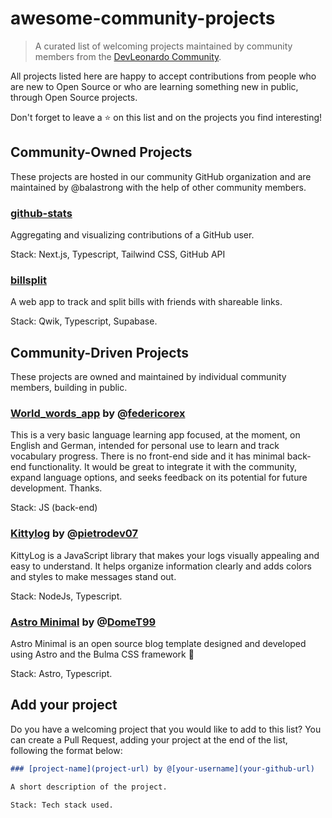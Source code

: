 # awesome-community-projects

> A curated list of welcoming projects maintained by community members from the [DevLeonardo Community](https://github.com/DevLeonardoCommunity).

All projects listed here are happy to accept contributions from people who are new to Open Source or who are learning something new in public, through Open Source projects.

Don't forget to leave a ⭐️ on this list and on the projects you find interesting!

## Community-Owned Projects

These projects are hosted in our community GitHub organization and are maintained by @balastrong with the help of other community members.

### [github-stats](https://github.com/DevLeonardoCommunity/github-stats)

Aggregating and visualizing contributions of a GitHub user.

Stack: Next.js, Typescript, Tailwind CSS, GitHub API

### [billsplit](https://github.com/DevLeonardoCommunity/billsplit)

A web app to track and split bills with friends with shareable links.

Stack: Qwik, Typescript, Supabase.

## Community-Driven Projects

These projects are owned and maintained by individual community members, building in public.

<!-- Add your project above this line -->

### [World_words_app](https://github.com/federicorex/World_words_app.git) by @[federicorex](https://github.com/federicorex)

This is a very basic language learning app focused, at the moment, on English and German, intended for personal use to learn and track vocabulary progress. There is no front-end side and it has minimal back-end functionality. It would be great to integrate it with the community, expand language options, and seeks feedback on its potential for future development. Thanks.

Stack: JS (back-end)

### [Kittylog](https://github.com/pietrodev07/kittylog) by @[pietrodev07](https://github.com/pietrodev07)

KittyLog is a JavaScript library that makes your logs visually appealing and easy to understand. It helps organize information clearly and adds colors and styles to make messages stand out.

Stack: NodeJs, Typescript.

### [Astro Minimal](https://github.com/DomeT99/astro-minimal) by @[DomeT99](https://github.com/DomeT99)

Astro Minimal is an open source blog template designed and developed using Astro and the Bulma CSS framework 🚀

Stack: Astro, Typescript.

## Add your project

Do you have a welcoming project that you would like to add to this list? You can create a Pull Request, adding your project at the end of the list, following the format below:

```markdown
### [project-name](project-url) by @[your-username](your-github-url)

A short description of the project.

Stack: Tech stack used.
```
